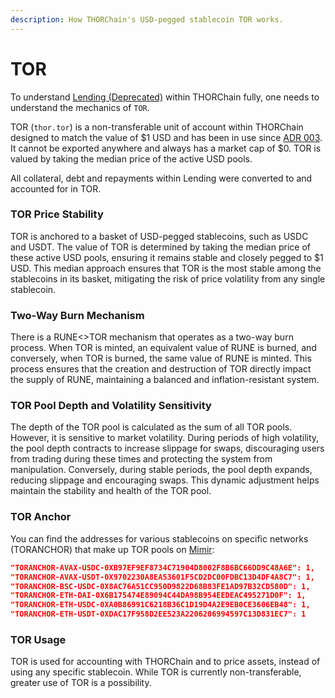 ```yaml
---
description: How THORChain's USD-pegged stablecoin TOR works.
---
```


# TOR

To understand [Lending (Deprecated)](../archived/lending.md) within THORChain fully, one needs to understand the mechanics of `TOR`.

TOR (`thor.tor`) is a non-transferable unit of account within THORChain designed to match the value of $1 USD and has been in use since [ADR 003](https://dev.thorchain.org/architecture/adr-003-flooredoutboundfee.html). It cannot be exported anywhere and always has a market cap of $0. TOR is valued by taking the median price of the active USD pools.

All collateral, debt and repayments within Lending were converted to and accounted for in TOR.&#x20;

### TOR Price Stability

TOR is anchored to a basket of USD-pegged stablecoins, such as USDC and USDT. The value of TOR is determined by taking the median price of these active USD pools, ensuring it remains stable and closely pegged to $1 USD. This median approach ensures that TOR is the most stable among the stablecoins in its basket, mitigating the risk of price volatility from any single stablecoin.

### Two-Way Burn Mechanism

There is a RUNE<>TOR mechanism that operates as a two-way burn process. When TOR is minted, an equivalent value of RUNE is burned, and conversely, when TOR is burned, the same value of RUNE is minted. This process ensures that the creation and destruction of TOR directly impact the supply of RUNE, maintaining a balanced and inflation-resistant system.

### TOR Pool Depth and Volatility Sensitivity

The depth of the TOR pool is calculated as the sum of all TOR pools. However, it is sensitive to market volatility. During periods of high volatility, the pool depth contracts to increase slippage for swaps, discouraging users from trading during these times and protecting the system from manipulation. Conversely, during stable periods, the pool depth expands, reducing slippage and encouraging swaps. This dynamic adjustment helps maintain the stability and health of the TOR pool.

### TOR Anchor

You can find the addresses for various stablecoins on specific networks (TORANCHOR) that make up TOR pools on [Mimir](https://thornode.ninerealms.com/thorchain/mimir):

```json
"TORANCHOR-AVAX-USDC-0XB97EF9EF8734C71904D8002F8B6BC66DD9C48A6E": 1,
"TORANCHOR-AVAX-USDT-0X9702230A8EA53601F5CD2DC00FDBC13D4DF4A8C7": 1,
"TORANCHOR-BSC-USDC-0X8AC76A51CC950D9822D68B83FE1AD97B32CD580D": 1,
"TORANCHOR-ETH-DAI-0X6B175474E89094C44DA98B954EEDEAC495271D0F": 1,
"TORANCHOR-ETH-USDC-0XA0B86991C6218B36C1D19D4A2E9EB0CE3606EB48": 1,
"TORANCHOR-ETH-USDT-0XDAC17F958D2EE523A2206206994597C13D831EC7": 1
```

### TOR Usage

TOR is used for accounting with THORChain and to price assets, instead of using any specific stablecoin. While TOR is currently non-transferable, greater use of TOR is a possibility.

####


